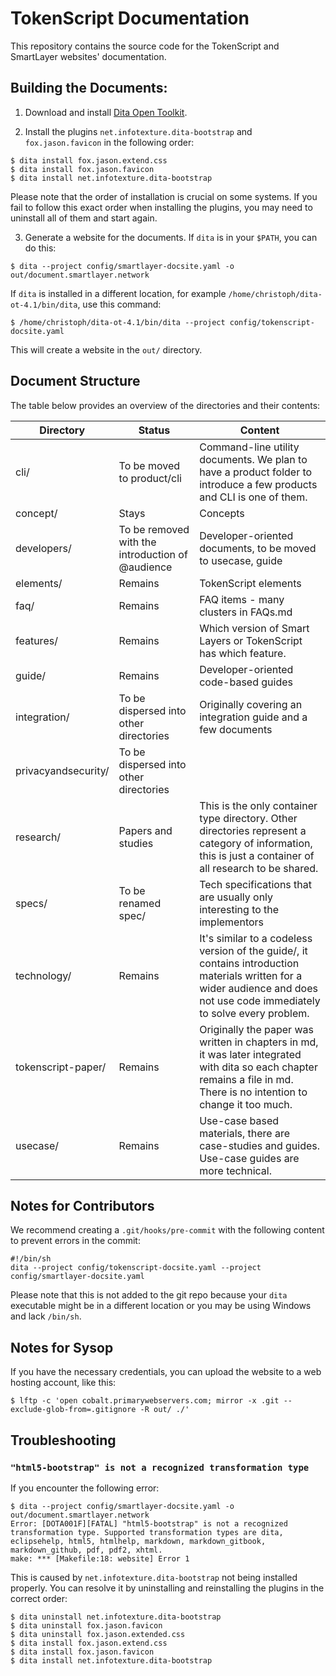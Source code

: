 # TokenScript Documentation

This repository contains the source code for the TokenScript and SmartLayer websites' documentation.

## Building the Documents:

1. Download and install [Dita Open Toolkit](https://www.dita-ot.org).

2. Install the plugins `net.infotexture.dita-bootstrap` and `fox.jason.favicon` in the following order:

````
$ dita install fox.jason.extend.css
$ dita install fox.jason.favicon
$ dita install net.infotexture.dita-bootstrap
````

Please note that the order of installation is crucial on some systems. If you fail to follow this exact order when installing the plugins, you may need to uninstall all of them and start again.

3. Generate a website for the documents. If `dita` is in your `$PATH`, you can do this:

````
$ dita --project config/smartlayer-docsite.yaml -o out/document.smartlayer.network
````

If `dita` is installed in a different location, for example `/home/christoph/dita-ot-4.1/bin/dita`, use this command:

````
$ /home/christoph/dita-ot-4.1/bin/dita --project config/tokenscript-docsite.yaml
````

This will create a website in the `out/` directory.

## Document Structure

The table below provides an overview of the directories and their contents:

| Directory            | Status | Content |
|----------------------|--------|---------|
| cli/                 | To be moved to product/cli | Command-line utility documents. We plan to have a product folder to introduce a few products and CLI is one of them. |
| concept/             | Stays | Concepts |
| developers/          | To be removed with the introduction of @audience | Developer-oriented documents, to be moved to usecase, guide |
| elements/            | Remains | TokenScript elements |
| faq/                 | Remains | FAQ items - many clusters in FAQs.md |
| features/            | Remains | Which version of Smart Layers or TokenScript has which feature. |
| guide/               | Remains | Developer-oriented code-based guides |
| integration/         | To be dispersed into other directories | Originally covering an integration guide and a few documents |
| privacyandsecurity/  | To be dispersed into other directories |      |
| research/            | Papers and studies | This is the only container type directory. Other directories represent a category of information, this is just a container of all research to be shared. |
| specs/               | To be renamed spec/ | Tech specifications that are usually only interesting to the implementors |
| technology/          | Remains | It's similar to a codeless version of the guide/, it contains introduction materials written for a wider audience and does not use code immediately to solve every problem. |
| tokenscript-paper/   | Remains | Originally the paper was written in chapters in md, it was later integrated with dita so each chapter remains a file in md. There is no intention to change it too much. |
| usecase/             | Remains | Use-case based materials, there are case-studies and guides. Use-case guides are more technical. |

## Notes for Contributors

We recommend creating a `.git/hooks/pre-commit` with the following content to prevent errors in the commit:

```
#!/bin/sh
dita --project config/tokenscript-docsite.yaml --project config/smartlayer-docsite.yaml
```
Please note that this is not added to the git repo because your `dita` executable might be in a different location or you may be using Windows and lack `/bin/sh`.

## Notes for Sysop

If you have the necessary credentials, you can upload the website to a web hosting account, like this:

````
$ lftp -c 'open cobalt.primarywebservers.com; mirror -x .git --exclude-glob-from=.gitignore -R out/ ./'
````

## Troubleshooting

### `"html5-bootstrap" is not a recognized transformation type`

If you encounter the following error:

````
$ dita --project config/smartlayer-docsite.yaml -o out/document.smartlayer.network
Error: [DOTA001F][FATAL] "html5-bootstrap" is not a recognized transformation type. Supported transformation types are dita, eclipsehelp, html5, htmlhelp, markdown, markdown_gitbook, markdown_github, pdf, pdf2, xhtml.
make: *** [Makefile:18: website] Error 1
````

This is caused by `net.infotexture.dita-bootstrap` not being installed properly. You can resolve it by uninstalling and reinstalling the plugins in the correct order:

````
$ dita uninstall net.infotexture.dita-bootstrap
$ dita uninstall fox.jason.favicon
$ dita uninstall fox.jason.extended.css
$ dita install fox.jason.extend.css
$ dita install fox.jason.favicon
$ dita install net.infotexture.dita-bootstrap
````
